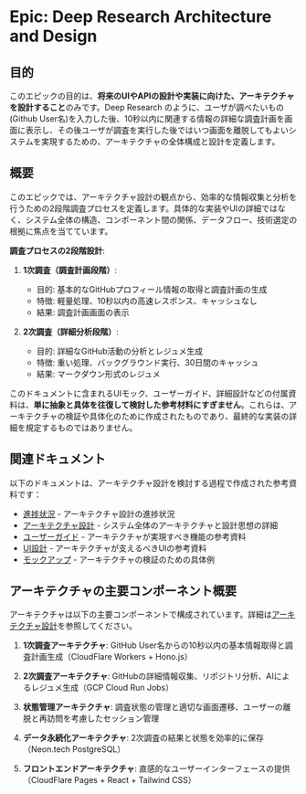 # Epic: Deep Research Architecture and Design

## 目的

このエピックの目的は、**将来のUIやAPIの設計や実装に向けた、アーキテクチャを設計すること**のみです。Deep Research のように、ユーザが調べたいもの(Github User名)を入力した後、10秒以内に関連する情報の詳細な調査計画を画面に表示し、その後ユーザが調査を実行した後ではいつ画面を離脱してもよいシステムを実現するための、アーキテクチャの全体構成と設計を定義します。

## 概要

このエピックでは、アーキテクチャ設計の観点から、効率的な情報収集と分析を行うための2段階調査プロセスを定義します。具体的な実装やUIの詳細ではなく、システム全体の構造、コンポーネント間の関係、データフロー、技術選定の根拠に焦点を当てています。

**調査プロセスの2段階設計**:

1. **1次調査（調査計画段階）**:
   - 目的: 基本的なGitHubプロフィール情報の取得と調査計画の生成
   - 特徴: 軽量処理、10秒以内の高速レスポンス、キャッシュなし
   - 結果: 調査計画画面の表示

2. **2次調査（詳細分析段階）**:
   - 目的: 詳細なGitHub活動の分析とレジュメ生成
   - 特徴: 重い処理、バックグラウンド実行、30日間のキャッシュ
   - 結果: マークダウン形式のレジュメ

このドキュメントに含まれるUIモック、ユーザーガイド、詳細設計などの付属資料は、**単に抽象と具体を往復して検討した参考材料にすぎません**。これらは、アーキテクチャの検証や具体化のために作成されたものであり、最終的な実装の詳細を規定するものではありません。

## 関連ドキュメント

以下のドキュメントは、アーキテクチャ設計を検討する過程で作成された参考資料です：

- [進捗状況](./PROGRESS.md) - アーキテクチャ設計の進捗状況
- [アーキテクチャ設計](./ARCHITECTURE.md) - システム全体のアーキテクチャと設計思想の詳細
- [ユーザーガイド](./USER-GUIDE.md) - アーキテクチャが実現すべき機能の参考資料
- [UI設計](./UI.md) - アーキテクチャが支えるべきUIの参考資料
- [モックアップ](./mocks/) - アーキテクチャの検証のための具体例

## アーキテクチャの主要コンポーネント概要

アーキテクチャは以下の主要コンポーネントで構成されています。詳細は[アーキテクチャ設計](./ARCHITECTURE.md)を参照してください。

1. **1次調査アーキテクチャ**: GitHub User名からの10秒以内の基本情報取得と調査計画生成（CloudFlare Workers + Hono.js）

2. **2次調査アーキテクチャ**: GitHubの詳細情報収集、リポジトリ分析、AIによるレジュメ生成（GCP Cloud Run Jobs）

3. **状態管理アーキテクチャ**: 調査状態の管理と適切な画面遷移、ユーザーの離脱と再訪問を考慮したセッション管理

4. **データ永続化アーキテクチャ**: 2次調査の結果と状態を効率的に保存（Neon.tech PostgreSQL）

5. **フロントエンドアーキテクチャ**: 直感的なユーザーインターフェースの提供（CloudFlare Pages + React + Tailwind CSS）
